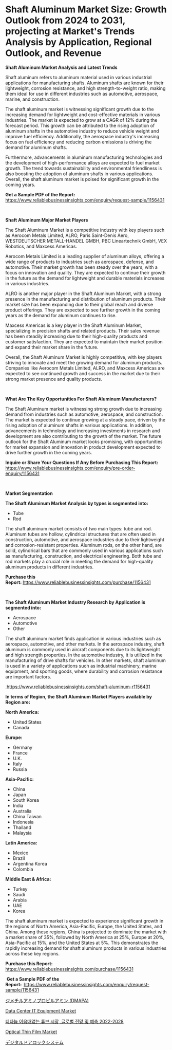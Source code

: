 <p><h1>Shaft Aluminum Market Size: Growth Outlook from 2024 to 2031, projecting at Market's Trends Analysis by Application, Regional Outlook, and Revenue</h1></p><p><strong>Shaft Aluminum Market Analysis and Latest Trends</strong></p>
<p><p>Shaft aluminum refers to aluminum material used in various industrial applications for manufacturing shafts. Aluminum shafts are known for their lightweight, corrosion resistance, and high strength-to-weight ratio, making them ideal for use in different industries such as automotive, aerospace, marine, and construction.</p><p>The shaft aluminum market is witnessing significant growth due to the increasing demand for lightweight and cost-effective materials in various industries. The market is expected to grow at a CAGR of 12% during the forecast period. This growth can be attributed to the rising adoption of aluminum shafts in the automotive industry to reduce vehicle weight and improve fuel efficiency. Additionally, the aerospace industry's increasing focus on fuel efficiency and reducing carbon emissions is driving the demand for aluminum shafts.</p><p>Furthermore, advancements in aluminum manufacturing technologies and the development of high-performance alloys are expected to fuel market growth. The trend towards sustainability and environmental friendliness is also boosting the adoption of aluminum shafts in various applications. Overall, the shaft aluminum market is poised for significant growth in the coming years.</p></p>
<p><strong>Get a Sample PDF of the Report:&nbsp;</strong> <a href="https://www.reliablebusinessinsights.com/enquiry/request-sample/1156431">https://www.reliablebusinessinsights.com/enquiry/request-sample/1156431</a></p>
<p>&nbsp;</p>
<p><strong>Shaft Aluminum Major Market Players</strong></p>
<p><p>The Shaft Aluminum Market is a competitive industry with key players such as Aerocom Metals Limited, ALRO, Paris Saint-Denis Aero, WESTDEUTSCHER METALL-HANDEL GMBH, PBC Lineartechnik GmbH, VEX Robotics, and Maxcess Americas. </p><p>Aerocom Metals Limited is a leading supplier of aluminum alloys, offering a wide range of products to industries such as aerospace, defense, and automotive. Their market growth has been steady over the years, with a focus on innovation and quality. They are expected to continue their growth in the future as the demand for lightweight and durable materials increases in various industries.</p><p>ALRO is another major player in the Shaft Aluminum Market, with a strong presence in the manufacturing and distribution of aluminum products. Their market size has been expanding due to their global reach and diverse product offerings. They are expected to see further growth in the coming years as the demand for aluminum continues to rise.</p><p>Maxcess Americas is a key player in the Shaft Aluminum Market, specializing in precision shafts and related products. Their sales revenue has been steadily increasing due to their high-quality products and customer satisfaction. They are expected to maintain their market position and expand their market share in the future.</p><p>Overall, the Shaft Aluminum Market is highly competitive, with key players striving to innovate and meet the growing demand for aluminum products. Companies like Aerocom Metals Limited, ALRO, and Maxcess Americas are expected to see continued growth and success in the market due to their strong market presence and quality products.</p></p>
<p>&nbsp;</p>
<p><strong>What Are The Key Opportunities For Shaft Aluminum Manufacturers?</strong></p>
<p><p>The Shaft Aluminum market is witnessing strong growth due to increasing demand from industries such as automotive, aerospace, and construction. The market is expected to continue growing at a steady pace, driven by the rising adoption of aluminum shafts in various applications. In addition, advancements in technology and increasing investments in research and development are also contributing to the growth of the market. The future outlook for the Shaft Aluminum market looks promising, with opportunities for market expansion and innovation in product development expected to drive further growth in the coming years.</p></p>
<p><strong>Inquire or Share Your Questions If Any Before Purchasing This Report:</strong> <a href="https://www.reliablebusinessinsights.com/enquiry/pre-order-enquiry/1156431">https://www.reliablebusinessinsights.com/enquiry/pre-order-enquiry/1156431</a></p>
<p>&nbsp;</p>
<p><strong>Market Segmentation</strong></p>
<p><strong>The Shaft Aluminum Market Analysis by types is segmented into:</strong></p>
<p><ul><li>Tube</li><li>Rod</li></ul></p>
<p><p>The shaft aluminum market consists of two main types: tube and rod. Aluminum tubes are hollow, cylindrical structures that are often used in construction, automotive, and aerospace industries due to their lightweight and corrosion-resistant properties. Aluminum rods, on the other hand, are solid, cylindrical bars that are commonly used in various applications such as manufacturing, construction, and electrical engineering. Both tube and rod markets play a crucial role in meeting the demand for high-quality aluminum products in different industries.</p></p>
<p><strong>Purchase this Report:&nbsp;</strong><a href="https://www.reliablebusinessinsights.com/purchase/1156431">https://www.reliablebusinessinsights.com/purchase/1156431</a></p>
<p>&nbsp;</p>
<p><strong>The Shaft Aluminum Market Industry Research by Application is segmented into:</strong></p>
<p><ul><li>Aerospace</li><li>Automotive</li><li>Other</li></ul></p>
<p><p>The shaft aluminum market finds application in various industries such as aerospace, automotive, and other markets. In the aerospace industry, shaft aluminum is commonly used in aircraft components due to its lightweight and high strength properties. In the automotive industry, it is utilized in the manufacturing of drive shafts for vehicles. In other markets, shaft aluminum is used in a variety of applications such as industrial machinery, marine equipment, and sporting goods, where durability and corrosion resistance are important factors.</p></p>
<p><a href="https://www.reliablebusinessinsights.com/shaft-aluminum-r1156431">&nbsp;https://www.reliablebusinessinsights.com/shaft-aluminum-r1156431</a></p>
<p><strong>In terms of Region, the Shaft Aluminum Market Players available by Region are:</strong></p>
<p>
    <p> <strong> North America: </strong>
        <ul>
            <li>United States</li>
            <li>Canada</li>
        </ul>
        </p> 
    <p> <strong> Europe: </strong>
        <ul>
            <li>Germany</li>
            <li>France</li>
            <li>U.K.</li>
            <li>Italy</li>
            <li>Russia</li>
        </ul>
        </p> 
    <p> <strong> Asia-Pacific: </strong>
        <ul>
            <li>China</li>
            <li>Japan</li>
            <li>South Korea</li>
            <li>India</li>
            <li>Australia</li>
            <li>China Taiwan</li>
            <li>Indonesia</li>
            <li>Thailand</li>
            <li>Malaysia</li>
        </ul>
        </p> 
    <p> <strong> Latin America: </strong>
        <ul>
            <li>Mexico</li>
            <li>Brazil</li>
            <li>Argentina Korea</li>
            <li>Colombia</li>
        </ul>
        </p> 
    <p> <strong> Middle East & Africa: </strong>
        <ul>
            <li>Turkey</li>
            <li>Saudi</li>
            <li>Arabia</li>
            <li>UAE</li>
            <li>Korea</li>
        </ul>
    </p>
    </p>
<p><p>The shaft aluminum market is expected to experience significant growth in the regions of North America, Asia-Pacific, Europe, the United States, and China. Among these regions, China is projected to dominate the market with a market share of 35%, followed by North America at 25%, Europe at 20%, Asia-Pacific at 15%, and the United States at 5%. This demonstrates the rapidly increasing demand for shaft aluminum products in various industries across these key regions.</p></p>
<p><strong>Purchase this Report: </strong><a href="https://www.reliablebusinessinsights.com/purchase/1156431">https://www.reliablebusinessinsights.com/purchase/1156431</a></p>
<p>&nbsp;<strong>Get a Sample PDF of the Report:&nbsp;&nbsp;</strong><a href="https://www.reliablebusinessinsights.com/enquiry/request-sample/1156431">https://www.reliablebusinessinsights.com/enquiry/request-sample/1156431</a></p>
<p><strong></strong></p>
<p><p><a href="https://medium.com/@leeweir2009/%E3%82%B8%E3%82%A2methylaminopropylamine-dmapa-%E3%81%AE%E5%B8%82%E5%A0%B4%E4%BA%88%E6%B8%AC-%E5%B8%82%E5%A0%B4%E5%8B%95%E5%90%91-%E3%81%8A%E3%82%88%E3%81%B3%E5%BD%B1%E9%9F%BF%E5%88%86%E6%9E%90-2024%E5%B9%B4-2031%E5%B9%B4-a155b2bb688f">ジメチルアミノプロピルアミン (DMAPA)</a></p><p><a href="https://www.linkedin.com/pulse/data-center-equipment-market-analysis-its-cagr-segmentation-lgxze">Data Center IT Equipment Market</a></p><p><a href="https://medium.com/@obiemante1922/%ED%8B%B0%ED%83%80%EB%8A%84-%EC%8B%9C%ED%80%80%EC%8A%A4-%ED%8A%9C%EB%B8%8C-%EC%8B%9C%EC%9E%A5-%EA%B8%80%EB%A1%9C%EB%B2%8C-%EC%A0%84%EB%A7%9D-%EB%B0%8F-2022-2028-%EC%8B%9C%EC%9E%A5-%EC%98%88%EC%B8%A1-2024%EB%85%84%EB%B6%80%ED%84%B0-2031%EB%85%84%EA%B9%8C%EC%A7%80%EC%9D%98-%EA%B8%B0%EA%B0%84%EC%9D%84-%EC%9C%84%ED%95%9C-%EC%82%B0%EC%97%85-%ED%8A%B8%EB%A0%8C%EB%93%9C-%EB%B0%8F-%EC%98%88%EC%B8%A1-7092d04f605d">티타늄 이음매없는 튜브 시장, 글로벌 전망 및 예측 2022-2028</a></p><p><a href="https://github.com/wrwgzwbr35/Market-Research-Report-List-1/blob/main/optical-thin-film-market.md">Optical Thin Film Market</a></p><p><a href="https://medium.com/@leeweir2009/2024%E5%B9%B4%E3%81%8B%E3%82%892031%E5%B9%B4%E3%81%BE%E3%81%A7%E3%81%AE%E6%9C%9F%E9%96%93%E3%81%AE%E3%82%B0%E3%83%AD%E3%83%BC%E3%83%90%E3%83%AB%E3%83%87%E3%82%B8%E3%82%BF%E3%83%AB%E3%83%89%E3%82%A2%E3%83%AD%E3%83%83%E3%82%AF%E3%82%B7%E3%82%B9%E3%83%86%E3%83%A0%E5%B8%82%E5%A0%B4%E3%81%AE%E7%AF%84%E5%9B%B2%E3%81%A8%E6%80%A5%E9%80%9F%E3%81%AA%E6%88%90%E9%95%B7%E3%81%99%E3%82%8B-%E3%81%AEcagr%E3%81%AB%E3%81%A4%E3%81%84%E3%81%A6%E3%81%AE%E8%A9%B3%E7%B4%B0%E5%88%86%E6%9E%90-517229a7bacb">デジタルドアロックシステム</a></p></p>